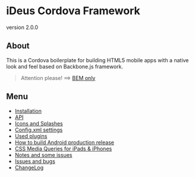 # iDeus Cordova Framework
version 2.0.0

## About

This is a Cordova boilerplate for building HTML5 mobile apps with a native look and feel based on Backbone.js framework.

> Attention please! ==> [BEM only](https://github.com/ideus-team/guidelines/blob/master/frontend/bem.md)

## Menu
- [Installation](https://github.com/ideus-team/phonegap-framework/tree/master/docs/install.md)
- [API](https://github.com/ideus-team/phonegap-framework/tree/master/docs/api.md)
- [Icons and Splashes](https://github.com/ideus-team/phonegap-framework/tree/master/docs/icons-splashes.md)
- [Config.xml settings](https://github.com/ideus-team/phonegap-framework/tree/master/docs/config.md)
- [Used plugins](https://github.com/ideus-team/phonegap-framework/tree/master/docs/plugins.md)
- [How to build Android production release](https://github.com/ideus-team/phonegap-framework/tree/master/docs/android-release.md)
- [CSS Media Queries for iPads & iPhones](https://github.com/ideus-team/phonegap-framework/tree/master/docs/appleMediaQueries.md)
- [Notes and some issues](https://github.com/ideus-team/phonegap-framework/tree/master/docs/notes.md)
- [Issues and bugs](https://github.com/ideus-team/phonegap-framework/issues)
- [ChangeLog](https://github.com/ideus-team/phonegap-framework/tree/master/docs/changelog.md)
